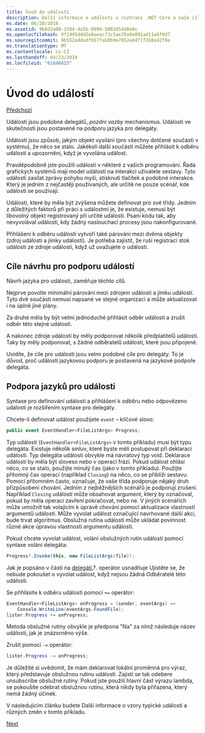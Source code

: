 ```yaml
---
title: Úvod do událostí
description: Další informace o události v rozhraní .NET Core a naše cíle návrhu jazyk pro události v tomto přehledu.
ms.date: 06/20/2016
ms.assetid: 9b8d2a00-1584-4a5b-8994-5003d54d8e0c
ms.openlocfilehash: 9f14954dd2e8aeacf3c5ae70a9e891ad11a6f0d7
ms.sourcegitcommit: 9b552addadfb57fab0b9e7852ed4f1f1b8a42f8e
ms.translationtype: MT
ms.contentlocale: cs-CZ
ms.lasthandoff: 04/23/2019
ms.locfileid: "61646615"
---
```

# <a name="introduction-to-events"></a>Úvod do událostí

[Předchozí](delegates-patterns.md)

Události jsou podobné delegátů, *pozdní vazby* mechanismus. Události ve skutečnosti jsou postavené na podporu jazyka pro delegáty.

Události jsou způsob, jakým objekt vysílání (pro všechny dotčené součásti v systému), že něco se stalo. Jakékoli další součásti můžete přihlásit k odběru události a upozorněni, když je vyvolána událost.

Pravděpodobně jste použili události v některé z vašich programování. Řada grafických systémů mají model událostí na interakci uživatele sestavy. Tyto události zasílat zprávy pohybu myši, stisknutí tlačítek a podobné interakce. Který je jedním z nejčastěji používaných, ale určitě ne pouze scénář, kde události se používají.

Události, které by měla být zvýšena můžete definovat pro své třídy. Jedním z důležitých faktorů při práci s událostmi je, že existuje, nemusí být libovolný objekt registrovaný při určité události. Psaní kódu tak, aby nevyvolával události, kdy žádný naslouchací procesy jsou nakonfigurované.

Přihlášení k odběru události vytvoří také párování mezi dvěma objekty (zdroj události a jímky událostí). Je potřeba zajistit, že ruší registraci stok události ze zdroje události, když už uvažujete o události.

## <a name="design-goals-for-event-support"></a>Cíle návrhu pro podporu událostí

Návrh jazyka pro události, zaměřuje těchto cílů.

Nejprve povolte minimální párování mezi zdrojem události a jímku událostí. Tyto dvě součásti nemusí napsané ve stejné organizaci a může aktualizovat i na úplně jiné plány.

Za druhé měla by být velmi jednoduché přihlásit odběr události a zrušit odběr této stejné události.

A nakonec zdroje událostí by měly podporovat několik předplatitelů události. Taky by měly podporovat, s žádné odběratelů událostí, které jsou připojené.

Uvidíte, že cíle pro události jsou velmi podobné cíle pro delegáty.
To je důvod, proč události jazykovou podporu je postavená na jazykové podpoře delegáta.

## <a name="language-support-for-events"></a>Podpora jazyků pro události

Syntaxe pro definování události a přihlášení k odběru nebo odpovězeno události je rozšířením syntaxe pro delegáty.

Chcete-li definovat událost použijete `event` – klíčové slovo:

```csharp
public event EventHandler<FileListArgs> Progress;
```

Typ události (`EventHandler<FileListArgs>` v tomto příkladu) musí být typu delegáta. Existuje několik smluv, které byste měli postupovat při deklaraci události. Typ delegáta události obvykle má návratový typ void.
Deklarace událostí by měla být sloveso nebo v operaci frázi.
Pokud událost ohlásí něco, co se stalo, použijte minulý čas (jako v tomto příkladu). Použijte přítomný čas operací (například `Closing`) na něco, co se přiblíží sestavu. Pomocí přítomném často, označuje, že vaše třída podporuje nějaký druh přizpůsobení chování. Jedním z nejběžnějších scénářů je podporují zrušení. Například `Closing` událostí může obsahovat argument, který by označoval, pokud by měla operaci zavření pokračovat, nebo ne.  V jiných scénářích může umožnit tak volajícím k úpravě chování pomocí aktualizace vlastností argumentů události. Může vyvolat událost označující navrhované další akci, bude trvat algoritmus. Obslužná rutina události může ukládat povinnost různé akce úpravou vlastností argumentu události.

Pokud chcete vyvolat událost, volání obslužných rutin událostí pomocí syntaxe volání delegáta:

```csharp
Progress?.Invoke(this, new FileListArgs(file));
```

Jak je popsáno v části na [delegáti](delegates-patterns.md),?.
operátor usnadňuje Ujistěte se, že nebude pokoušet o vyvolat událost, když nejsou žádná Odběratelé této události.
 
Se přihlásíte k odběru události pomocí `+=` operátor:

```csharp
EventHandler<FileListArgs> onProgress = (sender, eventArgs) => 
    Console.WriteLine(eventArgs.FoundFile);
lister.Progress += onProgress;
```

Metoda obslužné rutiny obvykle je předpona "Na" za nímž následuje název události, jak je znázorněno výše.

Zrušit pomocí `-=` operátor:

```csharp
lister.Progress -= onProgress;
```

Je důležité si uvědomit, že mám deklarovat lokální proměnná pro výraz, který představuje obslužnou rutinu události. Zajistí se tak odebere unsubscribe obslužné rutiny.
Pokud jste použili hlavní část výrazu lambda, se pokoušíte odebrat obslužnou rutinu, která nikdy byla přiřazena, který nemá žádný účinek.

V následujícím článku budete Další informace o vzory typické událostí a různých změn v tomto příkladu.

[Next](event-pattern.md)
